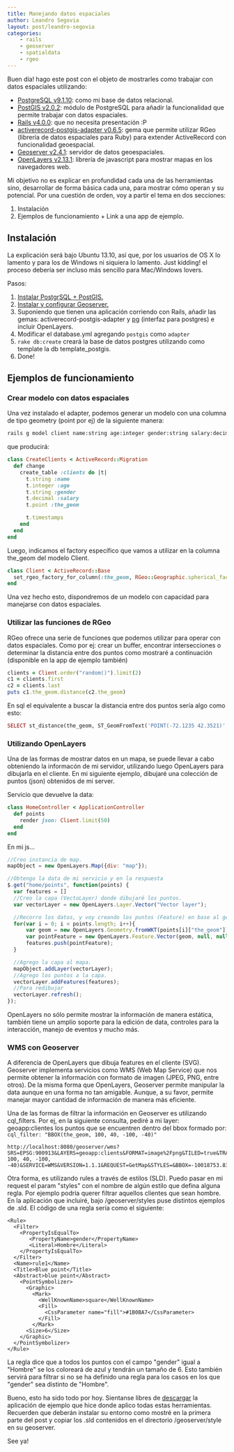 ```yaml
---
title: Manejando datos espaciales
author: Leandro Segovia
layout: post/leandro-segovia
categories:
    - rails
    - geoserver
    - spatialdata
    - rgeo
---
```


Buen día! hago este post con el objeto de mostrarles como trabajar con datos espaciales utilizando:

* [PostgreSQL v9.1.10][1]: como mi base de datos relacional.
* [PostGIS v2.0.2][2]: módulo de PostgreSQL para añadir la funcionalidad que permite trabajar con datos espaciales.
* [Rails v4.0.0][3]: que no necesita presentación :P
* [activerecord-postgis-adapter v0.6.5][4]: gema que permite utilizar RGeo (librería de datos espaciales para Ruby) para extender ActiveRecord con funcionalidad geoespacial.
* [Geoserver v2.4.1][4]: servidor de datos geoespaciales.
* [OpenLayers v2.13.1][5]: librería de javascript para mostrar mapas en los navegadores web.

Mi objetivo no es explicar en profundidad cada una de las herramientas sino, desarrollar de forma básica cada una, para mostrar cómo operan y su potencial.
Por una cuestión de orden, voy a partir el tema en dos secciones:

1. Instalación
2. Ejemplos de funcionamiento + Link a una app de ejemplo.

## Instalación

La explicación será bajo Ubuntu 13.10, así que, por los usuarios de OS X lo lamento y para los de Windows ni siquiera lo lamento. Just kidding! el proceso debería ser incluso más sencillo para Mac/Windows lovers.

Pasos:

1. [Instalar PostgrSQL + PostGIS.][6]
2. [Instalar y configurar Geoserver.][7]
3. Suponiendo que tienen una aplicación corriendo con Rails, añadir las gemas: activerecord-postgis-adapter y [pg][8] (interfaz para postgres) e incluir OpenLayers.
4. Modificar el database.yml agregando `postgis` como `adapter`
5. `rake db:create` creará la base de datos postgres utilizando como template la db template_postgis.
6. Done!

## Ejemplos de funcionamiento

### Crear modelo con datos espaciales

Una vez instalado el adapter, podemos generar un modelo con una columna de tipo geometry (point por ej) de la siguiente manera:

```bash
rails g model client name:string age:integer gender:string salary:decimal the_geom:point
```

que producirá:

```ruby
class CreateClients < ActiveRecord::Migration
  def change
    create_table :clients do |t|
      t.string :name
      t.integer :age
      t.string :gender
      t.decimal :salary
      t.point :the_geom

      t.timestamps
    end
  end
end
```

Luego, indicamos el factory específico que vamos a utilizar en la columna the_geom del modelo Client.

```ruby
class Client < ActiveRecord::Base
  set_rgeo_factory_for_column(:the_geom, RGeo::Geographic.spherical_factory(:srid => 4326))
end
```

Una vez hecho esto, dispondremos de un modelo con capacidad para manejarse con datos espaciales.

### Utilizar las funciones de RGeo

RGeo ofrece una serie de funciones que podemos utilizar para operar con datos espaciales. Como por ej:
crear un buffer, encontrar intersecciones o determinar la distancia entre dos puntos como mostraré a continuación (disponible en la app de ejemplo también)

```ruby
clients = Client.order("random()").limit(2)
c1 = clients.first
c2 = clients.last
puts c1.the_geom.distance(c2.the_geom)
```

En sql el equivalente a buscar la distancia entre dos puntos sería algo como esto:

```ruby
SELECT st_distance(the_geom, ST_GeomFromText('POINT(-72.1235 42.3521)',4326)) FROM clients LIMIT 1
```

### Utilizando OpenLayers

Una de las formas de mostrar datos en un mapa, se puede llevar a cabo obteniendo la informacón de mi servidor, utilizando luego OpenLayers para dibujarla en el cliente. En mi siguiente ejemplo, dibujaré una colección de puntos (json) obtenidos de mi server.

Servicio que devuelve la data:

```ruby
class HomeController < ApplicationController
  def points
    render json: Client.limit(50)
  end
end
```

En mi js...

```javascript
//Creo instancia de map.
mapObject = new OpenLayers.Map({div: "map"});

//Obtengo la data de mi servicio y en la respuesta
$.get("home/points", function(points) {
  var features = []
  //Creo la capa (VectoLayer) donde dibujaré los puntos.
  var vectorLayer = new OpenLayers.Layer.Vector("Vector layer");

  //Recorro los datos, y voy creando los puntos (Feature) en base al gemotery ( attributo the_geom)
  for(var i = 0; i < points.length; i++){
      var geom = new OpenLayers.Geometry.fromWKT(points[i]["the_geom"]);
      var pointFeature = new OpenLayers.Feature.Vector(geom, null, null);
      features.push(pointFeature);
  }

  //Agrego la capa al mapa.
  mapObject.addLayer(vectorLayer);
  //Agrego los puntos a la capa.
  vectorLayer.addFeatures(features);
  //Para redibujar
  vectorLayer.refresh();
});
```

OpenLayers no sólo permite mostrar la información de manera estática, también tiene un amplio soporte para la edición de data, controles para la interacción, manejo de eventos y mucho más.

### WMS con Geoserver

A diferencia de OpenLayers que dibuja features en el cliente (SVG). Geoserver implementa servicios como WMS (Web Map Service) que nos permite obtener la información con formato de imagen (JPEG, PNG, entre otros).
De la misma forma que OpenLayers, Geoserver permite manipular la data aunque en una forma no tan amigable. Aunque, a su favor, permite manejar mayor cantidad de información de manera más eficiente.

Una de las formas de filtrar la información en Geoserver es utilizando cql_filters. Por ej, en la siguiente consulta, pediré a mi layer: geoapp:clientes los puntos que se encuentren dentro del bbox formado por:
`cql_filter: "BBOX(the_geom, 100, 40, -100, -40)"`

```
http://localhost:8080/geoserver/wms?SRS=EPSG:900913&LAYERS=geoapp:clients&FORMAT=image%2Fpng&TILED=true&TRANSPARENT=TRUE&CQL_FILTER=BBOX(the_geom, 100, 40, -100, -40)&SERVICE=WMS&VERSION=1.1.1&REQUEST=GetMap&STYLES=&BBOX=-10018753.83,0.33999999985099,0.33999999985099,10018754.51&WIDTH=256&HEIGHT=256
```

Otra forma, es utilizando rules a través de estilos (SLD). Puedo pasar en mi request el param "styles" con el nombre de algún estilo que defina alguna regla. Por ejemplo podría querer filtrar aquellos clientes que sean hombre. En la aplicación que incluiré, bajo /geoserver/styles puse distintos ejemplos de .sld.
El código de una regla sería como el siguiente:

```
<Rule>
  <Filter>
    <PropertyIsEqualTo>
       <PropertyName>gender</PropertyName>
       <Literal>Hombre</Literal>
    </PropertyIsEqualTo>
  </Filter>
  <Name>rule1</Name>
  <Title>Blue point</Title>
  <Abstract>blue point</Abstract>
    <PointSymbolizer>
      <Graphic>
        <Mark>
          <WellKnownName>square</WellKnownName>
          <Fill>
            <CssParameter name="fill">#1B0BA7</CssParameter>
          </Fill>
        </Mark>
      <Size>6</Size>
    </Graphic>
  </PointSymbolizer>
</Rule>
```

La regla dice que a todos los puntos con el campo "gender" igual a "Hombre" se los coloreará de azul y tendrán un tamaño de 6. Esto también servirá para filtrar si no se ha definido una regla para los casos en los que "gender" sea distinto de "Hombre".

Bueno, esto ha sido todo por hoy. Sientanse libres de [descargar][9] la aplicación de ejemplo que hice donde aplico todas estas herramientas. Recuerden que deberán instalar su entorno como mostré en la primera parte del post y copiar los .sld contenidos en el directorio /geoserver/style en su geoserver.

See ya!

[1]: http://www.postgresql.org/
[2]: http://postgis.net/
[3]: http://rubyonrails.org/
[4]: https://github.com/dazuma/activerecord-postgis-adapter
[5]: http://openlayers.org/
[6]: https://gist.github.com/ldlsegovia/7389724
[7]: https://gist.github.com/ldlsegovia/7389842
[8]: https://github.com/ged/ruby-pg
[9]: https://github.com/platanus/geo-app-demo
